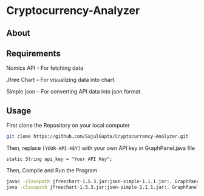 # Cryptocurrency-Analyzer
## About


## Requirements
Nomics API - For fetching data

Jfree Chart – For visualizing data into chart.

Simple json – For converting API data into json format.

## Usage
First clone the Repository on your local computer
```bash
git clone https://github.com/SajulGupta/Cryptocurrency-Analyzer.git

```
Then, replace `[YOUR-API-KEY]` with your own API key in GraphPanel.java file
```text
static String api_key = "Your API Key";
```
Then, Compile and Run the Program
```bash
javac -classpath jfreechart-1.5.3.jar:json-simple-1.1.1.jar:. GraphPanel.java >/dev/null 2>&1
java -classpath jfreechart-1.5.3.jar:json-simple-1.1.1.jar:. GraphPanel

```
